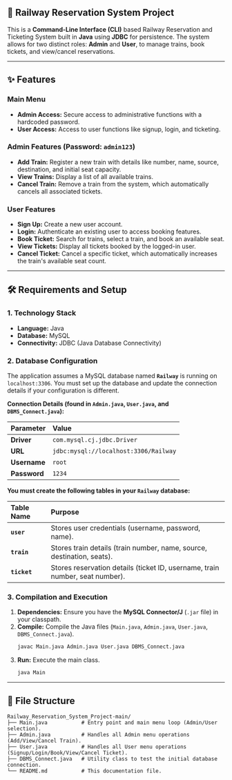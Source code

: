 ## 🚂 Railway Reservation System Project

This is a **Command-Line Interface (CLI)** based Railway Reservation and Ticketing System built in **Java** using **JDBC** for persistence. The system allows for two distinct roles: **Admin** and **User**, to manage trains, book tickets, and view/cancel reservations.

-----

## ✨ Features

### Main Menu

  * **Admin Access:** Secure access to administrative functions with a hardcoded password.
  * **User Access:** Access to user functions like signup, login, and ticketing.

### Admin Features (Password: `admin123`)

  * **Add Train:** Register a new train with details like number, name, source, destination, and initial seat capacity.
  * **View Trains:** Display a list of all available trains.
  * **Cancel Train:** Remove a train from the system, which automatically cancels all associated tickets.

### User Features

  * **Sign Up:** Create a new user account.
  * **Login:** Authenticate an existing user to access booking features.
  * **Book Ticket:** Search for trains, select a train, and book an available seat.
  * **View Tickets:** Display all tickets booked by the logged-in user.
  * **Cancel Ticket:** Cancel a specific ticket, which automatically increases the train's available seat count.

-----

## 🛠️ Requirements and Setup

### 1\. Technology Stack

  * **Language:** Java
  * **Database:** MySQL
  * **Connectivity:** JDBC (Java Database Connectivity)

### 2\. Database Configuration

The application assumes a MySQL database named **`Railway`** is running on `localhost:3306`. You must set up the database and update the connection details if your configuration is different.

**Connection Details (found in `Admin.java`, `User.java`, and `DBMS_Connect.java`):**

| Parameter | Value |
| :--- | :--- |
| **Driver** | `com.mysql.cj.jdbc.Driver` |
| **URL** | `jdbc:mysql://localhost:3306/Railway` |
| **Username** | `root` |
| **Password** | `1234` |

**You must create the following tables in your `Railway` database:**

| Table Name | Purpose |
| :--- | :--- |
| **`user`** | Stores user credentials (username, password, name). |
| **`train`** | Stores train details (train number, name, source, destination, seats). |
| **`ticket`** | Stores reservation details (ticket ID, username, train number, seat number). |

### 3\. Compilation and Execution

1.  **Dependencies:** Ensure you have the **MySQL Connector/J** (`.jar` file) in your classpath.
2.  **Compile:** Compile the Java files (`Main.java`, `Admin.java`, `User.java`, `DBMS_Connect.java`).
    ```bash
    javac Main.java Admin.java User.java DBMS_Connect.java
    ```
3.  **Run:** Execute the main class.
    ```bash
    java Main
    ```

-----

## 📄 File Structure

```
Railway_Reservation_System_Project-main/
├── Main.java           # Entry point and main menu loop (Admin/User selection).
├── Admin.java          # Handles all Admin menu operations (Add/View/Cancel Train).
├── User.java           # Handles all User menu operations (Signup/Login/Book/View/Cancel Ticket).
├── DBMS_Connect.java   # Utility class to test the initial database connection.
└── README.md           # This documentation file.
```
